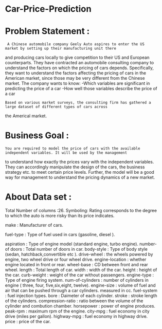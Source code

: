 # Car-Price-Prediction
# Problem Statement : 
     A Chinese automobile company Geely Auto aspires to enter the US market by setting up their manufacturing unit there
and producing cars locally to give competition to their US and European counterparts.
     They have contracted an automobile consulting company to understand the factors on which the pricing of cars depends. 
Specifically, they want to understand the factors affecting the pricing of cars in the American market, since those may 
be very different from the Chinese market. The company wants to know:
-Which variables are significant in predicting the price of a car
-How well those variables describe the price of a car

    Based on various market surveys, the consulting firm has gathered a large dataset of different types of cars across 
the Americal market.


# Business Goal : 
    You are required to model the price of cars with the available independent variables. It will be used by the management 
to understand how exactly the prices vary with the independent variables. They can accordingly manipulate the design of the 
cars, the business strategy etc. to meet certain price levels. Further, the model will be a good way for management to 
understand the pricing dynamics of a new market.

# About Data set :
Total Number of columns :26.
Symboling: Rating corresponds to the degree to which the auto is more risky than its price indicates.

make : Manufacturer of cars. 

fuel-type : Type of fuel used in cars (gasoline, diesel ).

aspiration : Type of engine model (standard engine, turbo engine).
number-of doors : Total number of doors in car.
body-style : Type of body style (sedan, hatchback,convertible etc ).
drive-wheel : the wheels powered by engine,  two wheel drive or four wheel drive. 
engine-location : whether engine located in front or rear.
wheel-base : CD between front and rear wheel. 
length : Total length of car.
width : width of the car.
height :  height of the car. 
curb-weight : weight of the car without passengers. 
engine-type : Type of engine firing system. 
num-of-cylinders : number of cylinders in engine ( three, four, five,six,eight, twelve).
engine-size : volume of fuel and air that can be pushed through a car cylinders. measured in cc.
fuel-system : fuel injection types. 
bore : Daimeter of each cylinder. 
stroke : stroke length of the cylinders. 
compression-ratio : ratio between the volume of the cylinder and combution chamber. 
horsepower : power of engine produces.
peak-rpm : maximum rpm of the engine. 
city-mpg : fuel economy in city drive (miles per gallon).
highway-mpg : fuel economy in highway drive.
price : price of the car.




